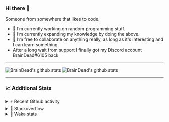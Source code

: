 ### Hi there 👋

Someone from somewhere that likes to code.

- 🔭 I’m currently working on random programming stuff.
- 🌱 I’m currently expanding my knowledge by doing the above.
- 👯 I’m free to collaborate on anything really, as long as it's interesting and I can learn something.
- After a long wait from support I finally got my Discord account BrainDead#6105 back
<hr>


<img alt="BrainDead's github stats" align="left" src="https://github-readme-stats.vercel.app/api?username=albertopoljak&count_private=true&show_icons=true&theme=radical&hide_border=true"/>
<img alt="BrainDead's github stats" align="left" src="https://github-readme-stats.vercel.app/api/top-langs/?username=albertopoljak&layout=compact&theme=radical&hide_border=true&card_width=250"/>
<br clear="left"/>

<hr>

### 📈 Additional Stats

<details>
  <summary>⚡ Recent Github activity</summary>
  <br/>

  <!--START_SECTION:activity-->
1. ❗️ Opened issue [#81889](https://github.com/odoo/odoo/issues/81889) in [odoo/odoo](https://github.com/odoo/odoo)
2. 🗣 Commented on [#64](https://github.com/HuyaneMatsu/hata/issues/64) in [HuyaneMatsu/hata](https://github.com/HuyaneMatsu/hata)
3. 💪 Opened PR [#64](https://github.com/HuyaneMatsu/hata/pull/64) in [HuyaneMatsu/hata](https://github.com/HuyaneMatsu/hata)
4. 🗣 Commented on [#158](https://github.com/Tortoise-Community/Tortoise-BOT/issues/158) in [Tortoise-Community/Tortoise-BOT](https://github.com/Tortoise-Community/Tortoise-BOT)
5. 🗣 Commented on [#32](https://github.com/albertopoljak/Licensy/issues/32) in [albertopoljak/Licensy](https://github.com/albertopoljak/Licensy)
  <!--END_SECTION:activity-->
</details>

<details>
  <summary>👀 Stackoverflow</summary>

  [![Omid Nikrah StackOverflow](https://github-readme-stackoverflow.vercel.app/?userID=11311072&theme=dark)](https://stackoverflow.com/users/11311072/braindead)

</details>

<details>
  <summary>🤖 Waka stats</summary>
  <br/>

  <!--START_SECTION:waka-->
![Profile Views](http://img.shields.io/badge/Profile%20Views-2-blue)

![Lines of code](https://img.shields.io/badge/From%20Hello%20World%20I%27ve%20Written-273667%20lines%20of%20code-blue)

**🐱 My Github Data** 

> 🏆 101 Contributions in the Year 2022
 > 
> 📦 148.9 kB Used in Github's Storage 
 > 
> 💼 Opted to Hire
 > 
> 📜 33 Public Repositories 
 > 
> 🔑 10 Private Repositories  
 > 
**I'm an Early 🐤** 

```text
🌞 Morning    199 commits    ██████░░░░░░░░░░░░░░░░░░░   24.33% 
🌆 Daytime    324 commits    ██████████░░░░░░░░░░░░░░░   39.61% 
🌃 Evening    203 commits    ██████░░░░░░░░░░░░░░░░░░░   24.82% 
🌙 Night      92 commits     ██░░░░░░░░░░░░░░░░░░░░░░░   11.25%

```
📅 **I'm Most Productive on Wednesday** 

```text
Monday       135 commits    ████░░░░░░░░░░░░░░░░░░░░░   16.5% 
Tuesday      148 commits    ████░░░░░░░░░░░░░░░░░░░░░   18.09% 
Wednesday    163 commits    █████░░░░░░░░░░░░░░░░░░░░   19.93% 
Thursday     134 commits    ████░░░░░░░░░░░░░░░░░░░░░   16.38% 
Friday       101 commits    ███░░░░░░░░░░░░░░░░░░░░░░   12.35% 
Saturday     61 commits     █░░░░░░░░░░░░░░░░░░░░░░░░   7.46% 
Sunday       76 commits     ██░░░░░░░░░░░░░░░░░░░░░░░   9.29%

```


📊 **This Week I Spent My Time On** 

```text
💬 Programming Languages: 
Python                   8 hrs 5 mins        ███████████████░░░░░░░░░░   60.34% 
XML                      3 hrs 57 mins       ███████░░░░░░░░░░░░░░░░░░   29.51% 
textmate                 51 mins             █░░░░░░░░░░░░░░░░░░░░░░░░   6.37% 
SCSS                     10 mins             ░░░░░░░░░░░░░░░░░░░░░░░░░   1.36% 
CSV file                 8 mins              ░░░░░░░░░░░░░░░░░░░░░░░░░   1.05%

🐱‍💻 Projects: 
odoo_14                  12 hrs 38 mins      ███████████████████████░░   94.23% 
licensy2                 44 mins             █░░░░░░░░░░░░░░░░░░░░░░░░   5.53% 
culjak                   1 min               ░░░░░░░░░░░░░░░░░░░░░░░░░   0.16% 
zara                     0 secs              ░░░░░░░░░░░░░░░░░░░░░░░░░   0.07% 
glovia_custom_addons     0 secs              ░░░░░░░░░░░░░░░░░░░░░░░░░   0.02%

💻 Operating System: 
Linux                    13 hrs 25 mins      █████████████████████████   100.0%

```

**I Mostly Code in Python** 

```text
Python                   31 repos            ███████████████████░░░░░░   79.49% 
Java                     4 repos             ██░░░░░░░░░░░░░░░░░░░░░░░   10.26% 
TypeScript               1 repo              ░░░░░░░░░░░░░░░░░░░░░░░░░   2.56% 
JavaScript               1 repo              ░░░░░░░░░░░░░░░░░░░░░░░░░   2.56% 
HTML                     1 repo              ░░░░░░░░░░░░░░░░░░░░░░░░░   2.56%

```



 Last Updated on 29/01/2022
<!--END_SECTION:waka-->
</details>
